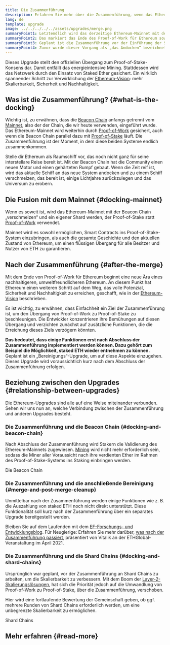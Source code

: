 ```yaml
---
title: Die Zusammenführung
description: Erfahren Sie mehr über die Zusammenführung, wenn das Ethereum-Mainnet mit dem durch die Beacon Chain koordinierten Proof-of-Stake-System verbunden wird.
lang: de
template: upgrade
image: ../../../../../assets/upgrades/merge.png
summaryPoint1: Letztendlich wird das derzeitige Ethereum-Mainnet mit dem Proof-of-Stake-System der Bacon Chain zusammengeführt.
summaryPoint2: Das markiert das Ende des Proof-of-Work für Ethereum sowie den vollständigen Übergang zu Proof-of-Stake.
summaryPoint3: Geplant ist die Zusammenführung vor der Einführung der Shard Chains.
summaryPoint4: Zuvor wurde dieser Vorgang als „das Andocken“ bezeichnet.
---
```


<UpgradeStatus dateKey="page-upgrades-merge-date">
  Dieses Upgrade stellt den offiziellen Übergang zum Proof-of-Stake-Konsens dar. Damit entfällt das energieintensive Mining. Stattdessen wird das Netzwerk durch den Einsatz von Staked Ether gesichert. Ein wirklich spannender Schritt zur Verwirklichung der <a href="/roadmap/vision/">Ethereum-Vision</a>: mehr Skalierbarkeit, Sicherheit und Nachhaltigkeit.
</UpgradeStatus>

## Was ist die Zusammenführung? {#what-is-the-docking}

Wichtig ist, zu erwähnen, dass die [Beacon Chain](/roadmap/beacon-chain/) anfangs getrennt vom [Mainnet](/glossary/#mainnet), also der der Chain, die wir heute verwenden, eingeführt wurde. Das Ethereum-Mainnet wird weiterhin durch [Proof-of-Work](/developers/docs/consensus-mechanisms/pow/) gesichert, auch wenn die Beacon Chain parallel dazu mit [Proof-of-Stake](/developers/docs/consensus-mechanisms/pos/) läuft. Die Zusammenführung ist der Moment, in dem diese beiden Systeme endlich zusammenkommen.

Stelle dir Ethereum als Raumschiff vor, das noch nicht ganz für seine interstellare Reise bereit ist. Mit der Beacon Chain hat die Community einen neuen Motor und einen gehärteten Rumpf gebaut. Wenn die Zeit reif ist, wird das aktuelle Schiff an das neue System andocken und zu einem Schiff verschmelzen, das bereit ist, einige Lichtjahre zurückzulegen und das Universum zu erobern.

## Die Fusion mit dem Mainnet {#docking-mainnet}

Wenn es soweit ist, wird das Ethereum-Mainnet mit der Beacon Chain „verschmelzen“ und ein eigener Shard werden, der Proof-of-Stake statt [Proof-of-Work](/developers/docs/consensus-mechanisms/pow/) verwendet.

Mainnet wird es sowohl ermöglichen, Smart Contracts ins Proof-of-Stake-System einzubringen, als auch die gesamte Geschichte und den aktuellen Zustand von Ethereum, um einen flüssigen Übergang für alle Besitzer und Nutzer von ETH zu garantieren.

## Nach der Zusammenführung {#after-the-merge}

Mit dem Ende von Proof-of-Work für Ethereum beginnt eine neue Ära eines nachhaltigeren, umweltfreundlicheren Ethereum. An diesem Punkt hat Ethereum einen weiteren Schritt auf dem Weg, das volle Potenzial, Sicherheit und Nachhaltigkeit zu erreichen, geschafft, wie in der [Ethereum-Vision](/roadmap/vision/) beschrieben.

Es ist wichtig, zu erwähnen, dass Einfachheit ein Ziel der Zusammenführung ist, um den Übergang von Proof-of-Work zu Proof-of-Stake zu beschleunigen. Die Entwickler konzentrieren ihre Bemühungen auf diesen Übergang und verzichten zunächst auf zusätzliche Funktionen, die die Erreichung dieses Ziels verzögern könnten.

**Das bedeutet, dass einige Funktionen erst nach Abschluss der Zusammenführung implementiert werden können. Dazu gehört zum Beispiel die Möglichkeit, staked ETH wieder entnehmen zu können.** Geplant ist ein „Bereinigungs“-Upgrade, um auf diese Aspekte einzugehen. Dieses Upgrade wird voraussichtlich kurz nach dem Abschluss der Zusammenführung erfolgen.

## Beziehung zwischen den Upgrades {#relationship-between-upgrades}

Die Ethereum-Upgrades sind alle auf eine Weise miteinander verbunden. Sehen wir uns nun an, welche Verbindung zwischen der Zusammenführung und anderen Upgrades besteht.

### Die Zusammenführung und die Beacon Chain {#docking-and-beacon-chain}

Nach Abschluss der Zusammenführung wird Stakern die Validierung des Ethereum-Mainnets zugewiesen. [Mining](/developers/docs/consensus-mechanisms/pow/mining/) wird nicht mehr erforderlich sein, sodass die Miner aller Voraussicht nach ihre verdienten Ether im Rahmen des Proof-of-Stake-Systems ins Staking einbringen werden.

<ButtonLink to="/roadmap/beacon-chain/">
  Die Beacon Chain
</ButtonLink>

### Die Zusammenführung und die anschließende Bereinigung {#merge-and-post-merge-cleanup}

Unmittelbar nach der Zusammenführung werden einige Funktionen wie z. B. die Auszahlung von staked ETH noch nicht direkt unterstützt. Diese Funktionalität soll kurz nach der Zusammenführung über ein separates Upgrade bereitgestellt werden.

Bleiben Sie auf dem Laufenden mit dem [EF-Forschungs- und Entwicklungsblog](https://blog.ethereum.org/category/research-and-development/). Für Neugierige: Erfahren Sie mehr darüber, [ was nach der Zusammenführung passiert](https://youtu.be/7ggwLccuN5s?t=101), präsentiert von Vitalik an der ETHGlobal-Veranstaltung im April 2021.

### Die Zusammenführung und die Shard Chains {#docking-and-shard-chains}

Ursprünglich war geplant, vor der Zusammenführung an Shard Chains zu arbeiten, um die Skalierbarkeit zu verbessern. Mit dem Boom der [Layer-2-Skalierungslösungen](/developers/docs/scaling/#layer-2-scaling), hat sich die Priorität jedoch auf die Umwandlung von Proof-of-Work zu Proof-of-Stake, über die Zusammenführung, verschoben.

Hier wird eine fortlaufende Bewertung der Gemeinschaft geben, ob ggf. mehrere Runden von Shard Chains erforderlich werden, um eine unbegrenzte Skalierbarkeit zu ermöglichen.

<ButtonLink to="/roadmap/danksharding/">
  Shard Chains
</ButtonLink>

## Mehr erfahren {#read-more}

<MergeArticleList />

